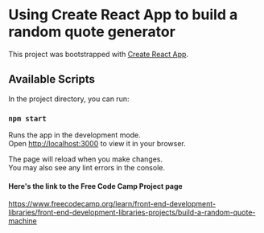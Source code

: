# Using Create React App to build a random quote generator 

This project was bootstrapped with [Create React App](https://github.com/facebook/create-react-app).

## Available Scripts

In the project directory, you can run:

### `npm start`

Runs the app in the development mode.\
Open [http://localhost:3000](http://localhost:3000) to view it in your browser.

The page will reload when you make changes.\
You may also see any lint errors in the console.

#### Here's the link to the Free Code Camp Project page
https://www.freecodecamp.org/learn/front-end-development-libraries/front-end-development-libraries-projects/build-a-random-quote-machine